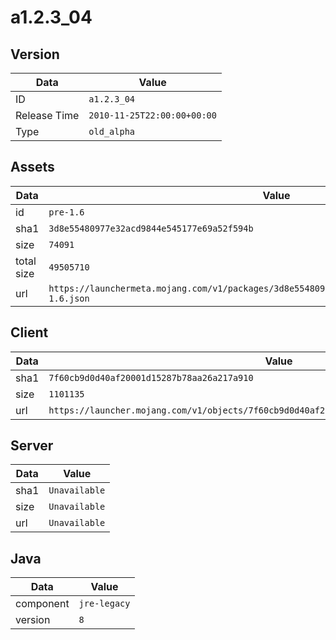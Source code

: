# a1.2.3_04

## Version

|**Data**        | **Value**                 |
|----------------|-------------------------|
| ID   | ```a1.2.3_04```   |
| Release Time   | ```2010-11-25T22:00:00+00:00```   |
| Type   | ```old_alpha```   |

## Assets

|**Data**        | **Value**                 |
|----------------|-------------------------|
| id   | ```pre-1.6```   |
| sha1   | ```3d8e55480977e32acd9844e545177e69a52f594b```   |
| size   | ```74091```   |
| total size  | ```49505710```  |
| url       | ```https://launchermeta.mojang.com/v1/packages/3d8e55480977e32acd9844e545177e69a52f594b/pre-1.6.json``` |

## Client

|**Data**        | **Value**                 |
|----------------|-------------------------|
| sha1   | ```7f60cb9d0d40af20001d15287b78aa26a217a910```   |
| size   | ```1101135```   |
| url       | ```https://launcher.mojang.com/v1/objects/7f60cb9d0d40af20001d15287b78aa26a217a910/client.jar``` |

## Server

|**Data**        | **Value**                 |
|----------------|-------------------------|
| sha1   | ```Unavailable```   |
| size   | ```Unavailable```   |
| url       | ```Unavailable``` |

## Java

|**Data**        | **Value**                 |
|----------------|-------------------------|
| component   | ```jre-legacy```   |
| version   | ```8```   |